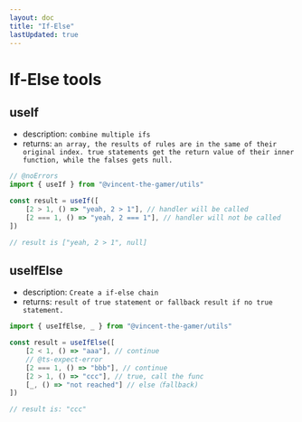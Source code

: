 ```yaml
---
layout: doc
title: "If-Else"
lastUpdated: true
---
```


# If-Else tools

## useIf
- description: `combine multiple ifs`
- returns: `an array, the results of rules are in the same of their original index. true statements get the return value of their inner function, while the falses gets null.`

```ts twoslash
// @noErrors
import { useIf } from "@vincent-the-gamer/utils"

const result = useIf([
    [2 > 1, () => "yeah, 2 > 1"], // handler will be called
    [2 === 1, () => "yeah, 2 === 1"], // handler will not be called
])

// result is ["yeah, 2 > 1", null]
```

## useIfElse
- description: `Create a if-else chain`
- returns: `result of true statement or fallback result if no true statement.`

```ts twoslash
import { useIfElse, _ } from "@vincent-the-gamer/utils"

const result = useIfElse([
    [2 < 1, () => "aaa"], // continue
    // @ts-expect-error
    [2 === 1, () => "bbb"], // continue
    [2 > 1, () => "ccc"], // true, call the func
    [_, () => "not reached"] // else（fallback)
])

// result is: "ccc"
```